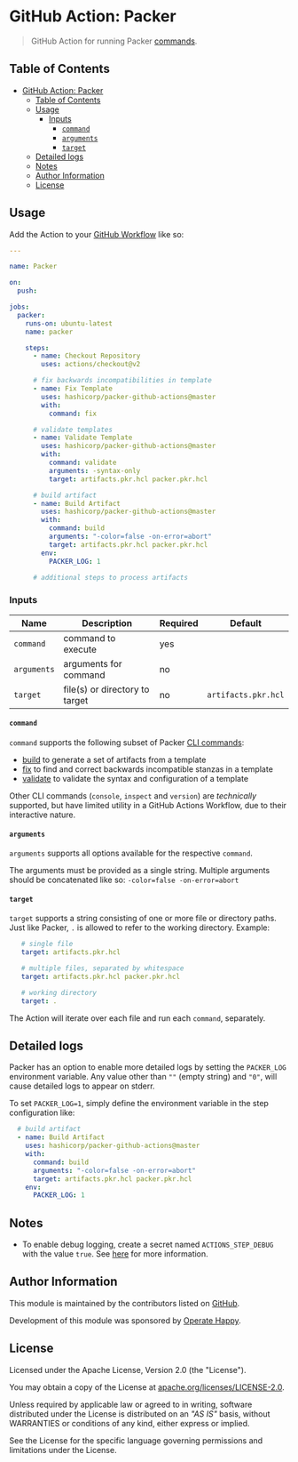 # GitHub Action: Packer

> GitHub Action for running Packer [commands](https://www.packer.io/docs/commands).

## Table of Contents

- [GitHub Action: Packer](#github-action-packer)
  - [Table of Contents](#table-of-contents)
  - [Usage](#usage)
    - [Inputs](#inputs)
      - [`command`](#command)
      - [`arguments`](#arguments)
      - [`target`](#target)
  - [Detailed logs](#detailed-logs)
  - [Notes](#notes)
  - [Author Information](#author-information)
  - [License](#license)

## Usage

Add the Action to your [GitHub Workflow](https://docs.github.com/en/actions/learn-github-actions#creating-a-workflow-file) like so:

```yaml
---

name: Packer

on:
  push:

jobs:
  packer:
    runs-on: ubuntu-latest
    name: packer

    steps:
      - name: Checkout Repository
        uses: actions/checkout@v2

      # fix backwards incompatibilities in template
      - name: Fix Template
        uses: hashicorp/packer-github-actions@master
        with:
          command: fix

      # validate templates
      - name: Validate Template
        uses: hashicorp/packer-github-actions@master
        with:
          command: validate
          arguments: -syntax-only
          target: artifacts.pkr.hcl packer.pkr.hcl

      # build artifact
      - name: Build Artifact
        uses: hashicorp/packer-github-actions@master
        with:
          command: build
          arguments: "-color=false -on-error=abort"
          target: artifacts.pkr.hcl packer.pkr.hcl
        env: 
          PACKER_LOG: 1

      # additional steps to process artifacts
```

### Inputs

| Name        | Description                    | Required | Default              |
|-------------|--------------------------------|----------|----------------------|
| `command`   | command to execute             | yes      |                      |
| `arguments` | arguments for command          | no       |                      |
| `target`    | file(s) or directory to target | no       | `artifacts.pkr.hcl`  |

#### `command`

`command` supports the following subset of Packer [CLI commands](https://packer.io/docs/commands/index.html):

- [build](https://www.packer.io/docs/commands/build) to generate a set of artifacts from a template
- [fix](https://www.packer.io/docs/commands/fix) to find and correct backwards incompatible stanzas in a template
- [validate](https://www.packer.io/docs/commands/validate) to validate the syntax and configuration of a template

Other CLI commands (`console`, `inspect` and `version`) are _technically_ supported, but have limited utility in a GitHub Actions Workflow, due to their interactive nature.

#### `arguments`

`arguments` supports all options available for the respective `command`.

The arguments must be provided as a single string. Multiple arguments should be concatenated like so: `-color=false -on-error=abort`

#### `target`

`target` supports a string consisting of one or more file or directory paths. Just like Packer,
`.` is allowed to refer to the working directory. Example:

 ```yaml
    # single file
    target: artifacts.pkr.hcl

    # multiple files, separated by whitespace
    target: artifacts.pkr.hcl packer.pkr.hcl

    # working directory
    target: .
```

 The Action will iterate over each file and run each `command`, separately.

## Detailed logs

Packer has an option to enable more detailed logs by setting the `PACKER_LOG` environment variable.
Any value other than `""` (empty string) and `"0"`, will cause detailed logs to appear on stderr. 

To set `PACKER_LOG=1`, simply define the environment variable in the step configuration like:

```yaml
  # build artifact
  - name: Build Artifact
    uses: hashicorp/packer-github-actions@master
    with:
      command: build
      arguments: "-color=false -on-error=abort"
      target: artifacts.pkr.hcl packer.pkr.hcl
    env: 
      PACKER_LOG: 1
```

## Notes

- To enable debug logging, create a secret named `ACTIONS_STEP_DEBUG` with the value `true`. See [here](https://docs.github.com/en/actions/reference/workflow-commands-for-github-actions#setting-a-debug-message) for more information.

## Author Information

This module is maintained by the contributors listed on [GitHub](https://github.com/hashicorp/packer-github-actions/graphs/contributors).

Development of this module was sponsored by [Operate Happy](https://github.com/operatehappy).

## License

Licensed under the Apache License, Version 2.0 (the "License").

You may obtain a copy of the License at [apache.org/licenses/LICENSE-2.0](http://www.apache.org/licenses/LICENSE-2.0).

Unless required by applicable law or agreed to in writing, software distributed under the License is distributed on an _"AS IS"_ basis, without WARRANTIES or conditions of any kind, either express or implied.

See the License for the specific language governing permissions and limitations under the License.
